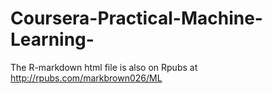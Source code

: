 # Coursera-Practical-Machine-Learning-

The R-markdown html file is also on Rpubs at http://rpubs.com/markbrown026/ML
